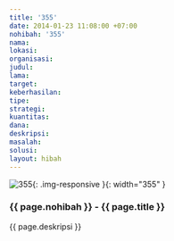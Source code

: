 ```yaml
---
title: '355'
date: 2014-01-23 11:08:00 +07:00
nohibah: '355'
nama:
lokasi:
organisasi:
judul:
lama:
target:
keberhasilan:
tipe:
strategi:
kuantitas:
dana:
deskripsi:
masalah:
solusi:
layout: hibah
---
```


![355](/static/img/hibahcms/355.png){: .img-responsive }{: width="355" }

### {{ page.nohibah }} - {{ page.title }}

{{ page.deskripsi }}
